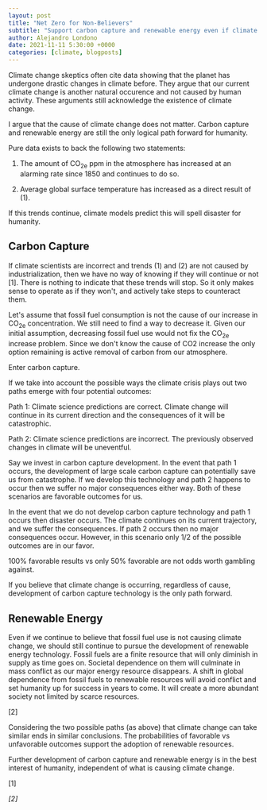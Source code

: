 ```yaml
---
layout: post
title: "Net Zero for Non-Believers"
subtitle: "Support carbon capture and renewable energy even if climate change is not anthropogenic"
author: Alejandro Londono
date: 2021-11-11 5:30:00 +0000
categories: [climate, blogposts]
---
```


Climate change skeptics often cite data showing that the planet has undergone drastic changes in climate before. They argue that our current climate change is another natural occurence and not caused by human activity. These arguments still acknowledge the existence of climate change. 

I argue that the cause of climate change does not matter. Carbon capture and renewable energy are still the only logical path forward for humanity.

Pure data exists to back the following two statements:

1. The amount of CO<sub>2e</sub> ppm in the atmosphere has  increased at an alarming rate since 1850 and continues to do so.

2. Average global surface temperature has increased as a direct result of (1).

If this trends continue, climate models predict this will spell disaster for humanity. 

## Carbon Capture

If climate scientists are incorrect and trends (1) and (2) are not caused by industrialization, then we have no way of knowing if they will continue or not [1]. There is nothing to indicate that these trends will stop. So it only makes sense to operate as if they won't, and actively take steps to counteract them. 

Let's assume that fossil fuel consumption is not the cause of our increase in CO<sub>2e</sub> concentration.  We still need to find a way to decrease it. Given our initial assumption, decreasing fossil fuel use would not fix the CO<sub>2e</sub> increase problem. Since we don't know the cause of CO2 increase the only option remaining is active removal of carbon from our atmosphere. 

Enter carbon capture. 

If we take into account the possible ways the climate crisis plays out  two paths emerge with four potential outcomes:

Path 1: Climate science predictions are correct. Climate change will continue in its current direction and the consequences of it will be catastrophic.

Path 2: Climate science predictions are incorrect. The previously observed changes in climate will be uneventful.

Say we invest in carbon capture development. In the event that path 1 occurs, the development of large scale carbon capture can  potentially save us from catastrophe. If we develop this technology and path 2 happens to occur then we suffer no major consequences either way. Both of these scenarios are favorable outcomes for us.

In the event that we do not develop carbon capture technology and path 1 occurs then disaster occurs. The climate continues on its current trajectory, and we suffer the consequences. If path 2 occurs then no major consequences occur. However, in this scenario only 1/2 of the possible outcomes are in our favor. 

100% favorable results vs only 50% favorable are not odds worth gambling against.

If you believe that climate change is occurring, regardless of cause, development of carbon capture technology is the only path forward. 

## Renewable Energy

Even if we continue to believe that fossil fuel use is not causing climate change, we should still continue to pursue the development of renewable energy technology. Fossil fuels are a finite resource that will only diminish in supply as time goes on.  Societal dependence on them will culminate in mass conflict as our major energy resource disappears. A shift in global dependence from fossil fuels to renewable resources will avoid conflict and set humanity up for success in years to come. It will create a more abundant society not limited by scarce resources. 

<add something about polution here> [2]

Considering the two possible paths (as above) that climate change can take similar  ends in similar conclusions. The probabilities of favorable vs unfavorable outcomes support the adoption of renewable resources. 

Further development of carbon capture and renewable energy is in the best interest of humanity, independent of what is causing climate change. 

[1] <Address alternate sources of CO2 emissions here>

[2] <our world in data sources>

